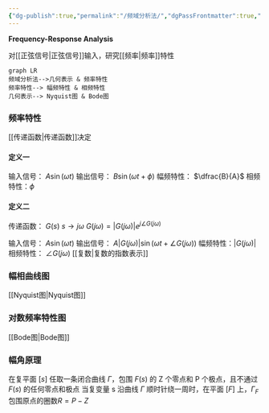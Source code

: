 ```yaml
---
{"dg-publish":true,"permalink":"/频域分析法/","dgPassFrontmatter":true,"noteIcon":"","created":"2024-04-03T10:46:02.503+08:00","updated":"2024-05-16T22:56:07.266+08:00"}
---
```


**Frequency-Response Analysis**

对[[正弦信号\|正弦信号]]输入，研究[[频率\|频率]]特性

```mermaid
graph LR
频域分析法-->几何表示 & 频率特性
频率特性--> 幅频特性 & 相频特性
几何表示--> Nyquist图 & Bode图
```

### 频率特性
[[传递函数\|传递函数]]决定
#### 定义一
输入信号： $A\sin(\omega t)$
输出信号： $B\sin(\omega t+\phi)$
幅频特性： $\dfrac{B}{A}$
相频特性：$\phi$
#### 定义二
传递函数： $G(s)$
$s\to j\omega$
$G(j\omega)=|G(j\omega)|e^{ j \angle G(j\omega) }$ 

输入信号： $A\sin(\omega t)$
输出信号： $A|G(j\omega)|\sin(\omega t+\angle G(j\omega))$
幅频特性：$|G(j\omega)|$
相频特性： $\angle G(j\omega)$
[[复数\|复数的指数表示]]

### 幅相曲线图
[[Nyquist图\|Nyquist图]]
### 对数频率特性图
[[Bode图\|Bode图]]

### 幅角原理
在复平面 $[s]$ 任取一条闭合曲线 $\Gamma$，包围 $F (s)$ 的 Z 个零点和 P 个极点，且不通过 $F (s)$ 的任何零点和极点
当复变量 s 沿曲线 $\Gamma$ 顺时针绕一周时，在平面 $[F]$ 上，$\Gamma_{F}$包围原点的圈数$R=P-Z$





